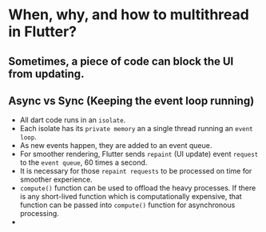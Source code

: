 # When, why, and how to multithread in Flutter?

## Sometimes, a piece of code can block the UI from updating.

## Async vs Sync (Keeping the event loop running)

- All dart code runs in an `isolate`.
- Each isolate has its `private memory` an a single thread running an `event loop`.
- As new events happen, they are added to an event queue.
- For smoother rendering, Flutter sends `repaint` (UI update) event `request` to the `event queue`, 60 times a second.
- It is necessary for those `repaint requests` to be processed on time for smoother experience.
- `compute()` function can be used to offload the heavy processes. If there is any short-lived function which is computationally expensive, that function can be passed into `compute()` function for asynchronous processing.
- 